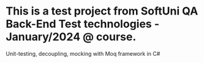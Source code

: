 # This is a test project from SoftUni QA Back-End Test technologies - January/2024 @ course.
Unit-testing, decoupling, mocking with Moq framework in C#
